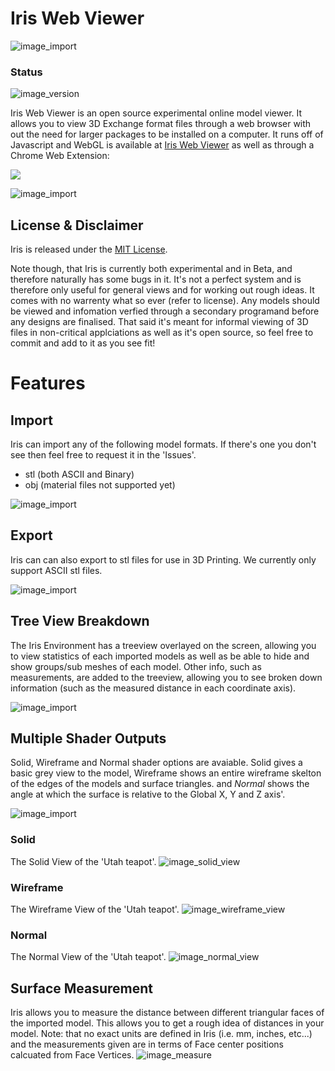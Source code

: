 # Iris Web Viewer

![image_import](ref/screenshots/IRIS_TILE_SMALL.png 'tile')

### Status

![image_version](https://img.shields.io/badge/build-beta%20%5Bv.%200.5.0%5D-blue.svg 'Version')

Iris Web Viewer is an open source experimental online model viewer. It allows you to view 3D Exchange format files through a web browser with out the need for larger packages to be installed on a computer. It runs off of Javascript and WebGL is available at [Iris Web Viewer](https://VirtexEdgeDesign.github.io/Iris-Web-Viewer/) as well as through a Chrome Web Extension:

[<img src="https://developer.chrome.com/webstore/images/ChromeWebStore_BadgeWBorder_v2_206x58.png">](https://chrome.google.com/webstore/detail/iris-3d-viewer/kfaocdjigbgfjbmbbodglgoomooblail)

![image_import](ref/screenshots/01intro.png 'Intro')

## License & Disclaimer

Iris is released under the [MIT License](https://github.com/VirtexEdgeDesign/Iris-Web-Viewer/blob/master/License.md).

Note though, that Iris is currently both experimental and in Beta, and therefore naturally has some bugs in it. It's not a perfect system and is therefore only useful for general views and for working out rough ideas. It comes with no warrenty what so ever (refer to license). Any models should be viewed and infomation verfied through a secondary programand before any designs are finalised. That said it's meant for informal viewing of 3D files in non-critical applciations as well as it's open source, so feel free to commit and add to it as you see fit!

# Features

## Import

Iris can import any of the following model formats. If there's one you don't see then feel free to request it in the 'Issues'.

- stl (both ASCII and Binary)
- obj (material files not supported yet)

![image_import](ref/screenshots/02model_import.png 'Export')

## Export

Iris can can also export to stl files for use in 3D Printing. We currently only support ASCII stl files.

![image_import](ref/screenshots/03model_export.png 'Import')

## Tree View Breakdown

The Iris Environment has a treeview overlayed on the screen, allowing you to view statistics of each imported models as well as be able to hide and show groups/sub meshes of each model. Other info, such as measurements, are added to the treeview, allowing you to see broken down information (such as the measured distance in each coordinate axis).

![image_import](ref/screenshots/05model_tree.png 'tree')

## Multiple Shader Outputs

Solid, Wireframe and Normal shader options are avaiable. Solid gives a basic grey view to the model, Wireframe shows an entire wireframe skelton of the edges of the models and surface triangles. and _Normal_ shows the angle at which the surface is relative to the Global X, Y and Z axis'.

![image_import](ref/screenshots/04model_data.png 'views')

### Solid

The Solid View of the 'Utah teapot'.
![image_solid_view](ref/screenshots/scrnsht_solid.png "The 'Solid' View")

### Wireframe

The Wireframe View of the 'Utah teapot'.
![image_wireframe_view](ref/screenshots/scrnsht_wireframe.png "The 'Wireframe' View")

### Normal

The Normal View of the 'Utah teapot'.
![image_normal_view](ref/screenshots/scrnsht_normal.png "The 'Normal' View")

## Surface Measurement

Iris allows you to measure the distance between different triangular faces of the imported model. This allows you to get a rough idea of distances in your model. Note: that no exact units are defined in Iris (i.e. mm, inches, etc...) and the measurements given are in terms of Face center positions calcuated from Face Vertices.
![image_measure](ref/screenshots/scrnsht_measure.png "The 'Normal' View")
